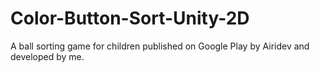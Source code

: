 # Color-Button-Sort-Unity-2D
A ball sorting game for children published on Google Play by Airidev and developed by me.
